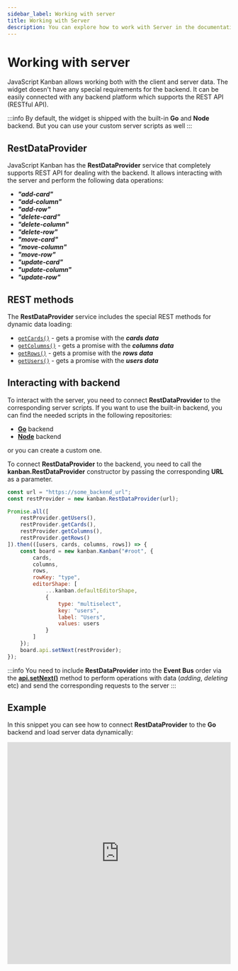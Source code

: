 ```yaml
---
sidebar_label: Working with server
title: Working with Server
description: You can explore how to work with Server in the documentation of the DHTMLX JavaScript Kanban library. Browse developer guides and API reference, try out code examples and live demos, and download a free 30-day evaluation version of DHTMLX Kanban.
---
```


# Working with server

JavaScript Kanban allows working both with the client and server data. The widget doesn't have any special requirements for the backend. It can be easily connected with any backend platform which supports the REST API (RESTful API).

:::info
By default, the widget is shipped with the built-in **Go** and **Node** backend. But you can use your custom server scripts as well
:::

## RestDataProvider

JavaScript Kanban has the **RestDataProvider** service that completely supports REST API for dealing with the backend. It allows interacting with the server and perform the following data operations:

- ***"add-card"***
- ***"add-column"***
- ***"add-row"***
- ***"delete-card"***
- ***"delete-column"***
- ***"delete-row"***
- ***"move-card"***
- ***"move-column"***
- ***"move-row"***
- ***"update-card"***
- ***"update-column"***
- ***"update-row"***

## REST methods

The **RestDataProvider** service includes the special REST methods for dynamic data loading:

- [`getCards()`](api/provider/js_kanban_getcards_method.md) - gets a promise with the ***cards data***
- [`getColumns()`](api/provider/js_kanban_getcolumns_method.md) - gets a promise with the ***columns data***
- [`getRows()`](api/provider/js_kanban_getrows_method.md) - gets a promise with the ***rows data***
- [`getUsers()`](api/provider/js_kanban_getusers_method.md) - gets a promise with the ***users data***

## Interacting with backend  

To interact with the server, you need to connect **RestDataProvider** to the corresponding server scripts. If you want to use the built-in backend, you can find the needed scripts in the following repositories:

- [**Go**](https://github.com/web-widgets/kanban-go) backend
- [**Node**](https://github.com/web-widgets/kanban-node) backend

or you can create a custom one.

To connect **RestDataProvider** to the backend, you need to call the **kanban.RestDataProvider** constructor by passing the corresponding **URL** as a parameter.

~~~js {1-2,25}
const url = "https://some_backend_url";
const restProvider = new kanban.RestDataProvider(url);

Promise.all([
    restProvider.getUsers(),
    restProvider.getCards(),
    restProvider.getColumns(),
    restProvider.getRows()
]).then(([users, cards, columns, rows]) => {
    const board = new kanban.Kanban("#root", {
        cards,
        columns,
        rows,
        rowKey: "type",
        editorShape: [
			...kanban.defaultEditorShape,
			{
				type: "multiselect", 
				key: "users",
				label: "Users",
				values: users
			}
		]
    });
    board.api.setNext(restProvider);
});
~~~

:::info
You need to include **RestDataProvider** into the **Event Bus** order via the [**api.setNext()**](api/internal/js_kanban_setnext_method.md) method to perform operations with data (*adding*, *deleting* etc) and send the corresponding requests to the server
:::

## Example

In this snippet you can see how to connect **RestDataProvider** to the **Go** backend and load server data dynamically:

<iframe src="https://snippet.dhtmlx.com/f25y0809?mode=js&tag=kanban" frameborder="0" class="snippet_iframe" width="100%" height="500"></iframe>
